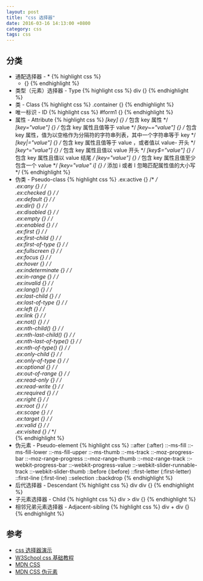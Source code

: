 ```yaml
---
layout: post
title: "css 选择器"
date: 2016-03-16 14:13:00 +0800
category: css
tags: css
---
```


## 分类
* 通配选择器 - *
{% highlight css %}
    * {}
{% endhighlight %}
* 类型（元素）选择器 - Type
{% highlight css %}
    div {}
{% endhighlight %}
* 类 - Class
{% highlight css %}
    .container {}
{% endhighlight %}
* 唯一标识 - ID
{% highlight css %}
    #form1 {}
{% endhighlight %}
* 属性 - Attribute
{% highlight css %}
    *[key] {}                  /* 包含 key 属性 */
    *[key="value"] {}          /* 包含 key 属性且值等于 value */
    *[key~="value"] {}         /* 包含 key 属性，值为以空格作为分隔符的字符串列表，其中一个字符串等于 key */
    *[key|="value"] {}         /* 包含 key 属性且值等于 value ，或者值以 value- 开头 */
    *[key^="value"] {}         /* 包含 key 属性且值以 value 开头 */
    *[key$="value"] {}         /* 包含 key 属性且值以 value 结尾 */
    *[key*="value"] {}         /* 包含 key 属性且值至少包含一个 value */
    *[key="value" i] {}        /* 添加 i 或者 I 忽略匹配属性值的大小写 */
{% endhighlight %}
* 伪类 - Pseudo-class
{% highlight css %}
    .ex:active {}               /*  */      
    .ex:any {}                  /*  */  
    .ex:checked {}              /*  */      
    .ex:default {}              /*  */      
    .ex:dir() {}                /*  */      
    .ex:disabled {}             /*  */      
    .ex:empty {}                /*  */      
    .ex:enabled {}              /*  */      
    .ex:first {}                /*  */      
    .ex:first-child {}          /*  */          
    .ex:first-of-type {}        /*  */              
    .ex:fullscreen {}           /*  */          
    .ex:focus {}                /*  */      
    .ex:hover {}                /*  */      
    .ex:indeterminate {}        /*  */              
    .ex:in-range {}             /*  */      
    .ex:invalid {}              /*  */      
    .ex:lang() {}               /*  */      
    .ex:last-child {}           /*  */          
    .ex:last-of-type {}         /*  */          
    .ex:left {}                 /*  */  
    .ex:link {}                 /*  */  
    .ex:not() {}                /*  */      
    .ex:nth-child() {}          /*  */          
    .ex:nth-last-child() {}     /*  */              
    .ex:nth-last-of-type() {}   /*  */                  
    .ex:nth-of-type() {}        /*  */              
    .ex:only-child {}           /*  */          
    .ex:only-of-type {}         /*  */          
    .ex:optional {}             /*  */      
    .ex:out-of-range {}         /*  */          
    .ex:read-only {}            /*  */          
    .ex:read-write {}           /*  */          
    .ex:required {}             /*  */      
    .ex:right {}                /*  */      
    .ex:root {}                 /*  */  
    .ex:scope {}                /*  */      
    .ex:target {}               /*  */      
    .ex:valid {}                /*  */      
    .ex:visited {}              /*  */      
{% endhighlight %}
* 伪元素 - Pseudo-element
{% highlight css %}
    ::after (:after)
    ::-ms-fill
    ::-ms-fill-lower
    ::-ms-fill-upper
    ::-ms-thumb
    ::-ms-track
    ::-moz-progress-bar
    ::-moz-range-progress
    ::-moz-range-thumb
    ::-moz-range-track
    ::-webkit-progress-bar
    ::-webkit-progress-value
    ::-webkit-slider-runnable-track
    ::-webkit-slider-thumb
    ::before (:before)
    ::first-letter (:first-letter)
    ::first-line (:first-line)
    ::selection
    ::backdrop
{% endhighlight %}
* 后代选择器 - Descendant
{% highlight css %}
    div div {}
{% endhighlight %}
* 子元素选择器 - Child
{% highlight css %}
    div > div {}
{% endhighlight %}
* 相邻兄弟元素选择器 - Adjacent-sibling
{% highlight css %}
    div + div {}
{% endhighlight %}

## 参考
* [css 选择器演示](http://www.haorooms.com/tools/css_selecter/)
* [W3School css 基础教程](http://www.w3school.com.cn/css/css_selector_type.asp)
* [MDN CSS](https://developer.mozilla.org/zh-CN/docs/Web/CSS/CSS_Selectors)
* [MDN CSS 伪元素](https://developer.mozilla.org/en-US/docs/Web/CSS/::after)